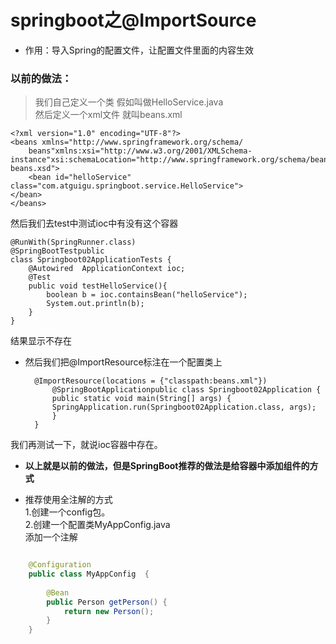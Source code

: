 # springboot之@ImportSource

- 作用：导入Spring的配置文件，让配置文件里面的内容生效

### 以前的做法：

> 我们自己定义一个类  假如叫做HelloService.java  
> 然后定义一个xml文件  就叫beans.xml

	<?xml version="1.0" encoding="UTF‐8"?>
	<beans xmlns="http://www.springframework.org/schema/
		beans"xmlns:xsi="http://www.w3.org/2001/XMLSchema‐instance"xsi:schemaLocation="http://www.springframework.org/schema/beanshttp://www.springframework.org/schema/beans/spring‐beans.xsd">
		<bean id="helloService" class="com.atguigu.springboot.service.HelloService">
	</bean>
	</beans>

然后我们去test中测试ioc中有没有这个容器

	@RunWith(SpringRunner.class)
	@SpringBootTestpublic 
	class Springboot02ApplicationTests {		
		@Autowired	ApplicationContext ioc; 	
		@Test	
		public void testHelloService(){		
			boolean b = ioc.containsBean("helloService");		
			System.out.println(b);	
		}
	}

结果显示不存在

- 然后我们把@ImportResource标注在一个配置类上

		@ImportResource(locations = {"classpath:beans.xml"})
			@SpringBootApplicationpublic class Springboot02Application { 	
			public static void main(String[] args) {		
			SpringApplication.run(Springboot02Application.class, args);	
			}
		}

我们再测试一下，就说ioc容器中存在。

- **以上就是以前的做法，但是SpringBoot推荐的做法是给容器中添加组件的方式**

- 推荐使用全注解的方式  
1.创建一个config包。  
2.创建一个配置类MyAppConfig.java  
添加一个注解  

```java

	@Configuration
	public class MyAppConfig  {
	
	    @Bean
	    public Person getPerson() {
	        return new Person();
	    }
	}

